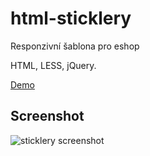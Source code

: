 # html-sticklery
Responzivní šablona pro eshop

HTML, LESS, jQuery.

[Demo](http://sticklery.idavid.cz)

## Screenshot
![sticklery screenshot](http://idavid.cz/img/sticklery.png)
